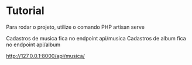 # Tutorial

Para rodar o projeto, utilize o comando PHP artisan serve

Cadastros de musica fica no endpoint api/musica
Cadastros de album fica no endpoint api/album

http://127.0.0.1:8000/api/musica/
